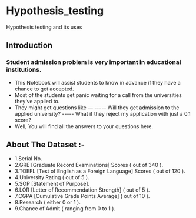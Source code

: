# Hypothesis_testing
Hypothesis testing and its uses

## Introduction

### Student admission problem is very important in educational institutions.

* This Notebook will assist students to know in advance if they have a chance to get accepted.
* Most of the students get panic waiting for a call from the universities they’ve applied to.
* They might get questions like —
----- Will they get admission to the applied university?
----- What if they reject my application with just a 0.1 score?
* Well, You will find all the answers to your questions here.

## About The Dataset :-

* 1.Serial No.
* 2.GRE [Graduate Record Examinations] Scores ( out of 340 ).
* 3.TOEFL [Test of English as a Foreign Language] Scores ( out of 120 ).
* 4.University Rating ( out of 5 ).
* 5.SOP [Statement of Purpose].
* 6.LOR [Letter of Recommendation Strength] ( out of 5 ).
* 7.CGPA [Cumulative Grade Points Average] ( out of 10 ).
* 8.Research ( either 0 or 1 ).
* 9.Chance of Admit ( ranging from 0 to 1 ).
